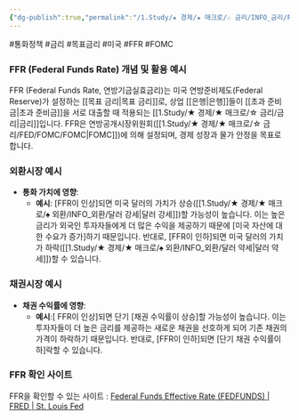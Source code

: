 ```yaml
---
{"dg-publish":true,"permalink":"/1.Study/★ 경제/★ 매크로/☆ 금리/INFO_금리/FFR/","created":"2024-11-20T21:02:27.217+09:00","updated":"2025-06-03T20:07:19.766+09:00"}
---
```


#통화정책 #금리 #목표금리 #미국 #FFR #FOMC 

### FFR (Federal Funds Rate) 개념 및 활용 예시

FFR (Federal Funds Rate, 연방기금실효금리)는 미국 연방준비제도(Federal Reserve)가 설정하는 [[목표 금리\|목표 금리]]로, 상업 [[은행\|은행]]들이 [[초과 준비금\|초과 준비금]]을 서로 대출할 때 적용되는 [[1.Study/★ 경제/★ 매크로/☆ 금리/금리\|금리]]입니다. FFR은 연방공개시장위원회([[1.Study/★ 경제/★ 매크로/☆ 금리/FED/FOMC/FOMC\|FOMC]])에 의해 설정되며, 경제 성장과 물가 안정을 목표로 합니다.

### 외환시장 예시

- **통화 가치에 영향**:
    - **예시**: [FFR이 인상]되면 미국 달러의 가치가 상승([[1.Study/★ 경제/★ 매크로/♠ 외환/INFO_외환/달러 강세\|달러 강세]])할 가능성이 높습니다. 이는 높은 금리가 외국인 투자자들에게 더 많은 수익을 제공하기 때문에 [미국 자산에 대한 수요가 증가]하기 때문입니다. 반대로, [FFR이 인하]되면 미국 달러의 가치가 하락([[1.Study/★ 경제/★ 매크로/♠ 외환/INFO_외환/달러 약세\|달러 약세]])할 수 있습니다.

### 채권시장 예시

- **채권 수익률에 영향**:
    - **예시**:[ FFR이 인상]되면 단기 [채권 수익률이 상승]할 가능성이 높습니다. 이는 투자자들이 더 높은 금리를 제공하는 새로운 채권을 선호하게 되어 기존 채권의 가격이 하락하기 때문입니다. 반대로, [FFR이 인하]되면 [단기 채권 수익률이 하]락할 수 있습니다.

### FFR 확인 사이트

FFR을 확인할 수 있는 사이트 : [Federal Funds Effective Rate (FEDFUNDS) | FRED | St. Louis Fed](https://fred.stlouisfed.org/series/fedfunds)